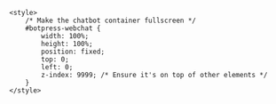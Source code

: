 <!DOCTYPE html>
<html lang="en">
<head>
    <meta charset="UTF-8">
    <meta name="viewport" content="width=device-width, initial-scale=1.0">
    <title>Gardenia</title>

    <style>
        /* Make the chatbot container fullscreen */
        #botpress-webchat {
            width: 100%;
            height: 100%;
            position: fixed;
            top: 0;
            left: 0;
            z-index: 9999; /* Ensure it's on top of other elements */
        }
    </style>
</head>
<body>
    <!-- JavaScript to load the chatbot asynchronously -->
    <script>
        function loadChatbotScript() {
            var script = document.createElement('script');
            script.src = 'https://cdn.botpress.cloud/webchat/v1/inject.js'; // Using v1
            script.async = true;
            document.body.appendChild(script);

            script.onload = function () {
                window.botpressWebChat.init({
                    "botId": "73a61896-2be5-4968-a382-ad188572ef87", // Bot ID from the first script
                    "clientId": "73a61896-2be5-4968-a382-ad188572ef87", // Client ID from the first script
                    "hostUrl": "https://cdn.botpress.cloud/webchat/v1",
                    "messagingUrl": "https://messaging.botpress.cloud",
                    "composerPlaceholder": "Start typing here",
                    "botConversationDescription": "Your Property Partner",
                    "hideWidget": true,
                    "disableAnimations": true,
                    "enableConversationDeletion": true,
                    "botName": "Gardenia", // Add botName
                    "avatarUrl": "https://i.postimg.cc/YC8DyGW1/Screenshot-2023-09-13-213012.jpg", // Add avatarUrl
                    "containerWidth": "100%", // Set containerWidth to 100%
                    "layoutWidth": "100%", // Set layoutWidth to 100%
                });

                window.botpressWebChat.onEvent(function () {
                    window.botpressWebChat.sendEvent({ type: 'show' });
                }, ['LIFECYCLE.LOADED']);
            };
        }

        // Call the function to load the chatbot script
        loadChatbotScript();
    </script>
</body>
</html>

